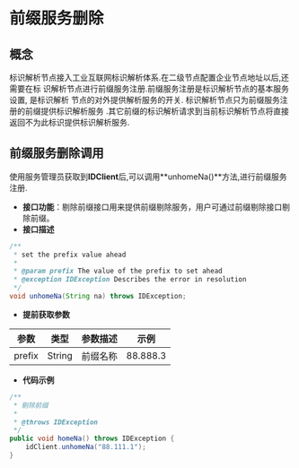 # 前缀服务删除

## 概念

标识解析节点接入工业互联网标识解析体系.在二级节点配置企业节点地址以后,还需要在标
识解析节点进行前缀服务注册.前缀服务注册是标识解析节点的基本服务设置, 是标识解析
节点的对外提供解析服务的开关. 标识解析节点只为前缀服务注册的前缀提供标识解析服务
.其它前缀的标识解析请求到当前标识解析节点将直接返回不为此标识提供标识解析服务.

## 前缀服务删除调用

使用服务管理员获取到**IDClient**后,可以调用**unhomeNa()**方法,进行前缀服务注册.

- **接口功能**：剔除前缀接口用来提供前缀剔除服务，用户可通过前缀剔除接口剔除前缀。
- **接口描述**

```java
/**
 * set the prefix value ahead
 *
 * @param prefix The value of the prefix to set ahead
 * @exception IDException Describes the error in resolution
 */
void unhomeNa(String na) throws IDException;
```

- **提前获取参数**

| 参数   | 类型   | 参数描述 | 示例     |
| ------ | ------ | -------- | -------- |
| prefix | String | 前缀名称 | 88.888.3 |

- **代码示例**

```java
/**
 * 剔除前缀
 *
 * @throws IDException
 */
public void homeNa() throws IDException {
    idClient.unhomeNa("88.111.1");
}
```
